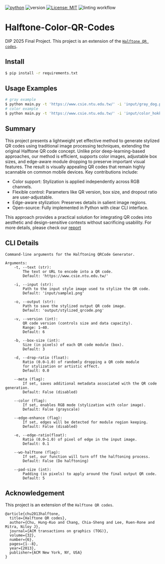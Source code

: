[![python](https://img.shields.io/badge/Python-3.9-3776AB.svg?style=flat&logo=python&logoColor=white)](https://www.python.org)
![version](https://img.shields.io/badge/version-1.0.0-red)
[![License: MIT](https://img.shields.io/badge/License-MIT-yellow.svg)](https://github.com/Kaminyou/Halftone-Color-QR-Codes/blob/main/LICENSE)
![linting workflow](https://github.com/Kaminyou/Halftone-Color-QR-Codes/actions/workflows/main.yml/badge.svg)

# Halftone-Color-QR-Codes
DIP 2025 Final Project. This project is an extension of the [`Halftone QR codes`](https://dl.acm.org/doi/abs/10.1145/2508363.2508408?casa_token=qEK6M8ONCBgAAAAA:_kX5-qfsL0PlUF43oS5tABcnE2dwqLaF8w2_sQAzXx_M4__73qmvk9WaAv7BPZZoZkGEhzHpKlQWvg).

## Install
```sh
$ pip install -r requirements.txt
```

## Usage Examples
```sh
# gray example
$ python main.py -t 'https://www.csie.ntu.edu.tw/' -i 'input/gray_dog.png' -o 'output/stylized_qrcode.png' --meta -v 6 -b 3
# color example
$ python main.py -t 'https://www.csie.ntu.edu.tw/' -i 'input/color_hokkaido.png' -o 'output/stylized_qrcode.png' --meta -v 6 -b 5 --color
```

## Summary
This project presents a lightweight yet effective method to generate stylized QR codes using traditional image processing techniques, extending the original Halftone QR code concept. Unlike prior deep-learning-based approaches, our method is efficient, supports color images, adjustable box sizes, and edge-aware module dropping to preserve important visual features. The result is visually appealing QR codes that remain highly scannable on common mobile devices. Key contributions include:

* Color support: Stylization is applied independently across RGB channels.
* Flexible control: Parameters like QR version, box size, and dropout ratio are user-adjustable.
* Edge-aware stylization: Preserves details in salient image regions.
* Open-source: Fully implemented in Python with clear CLI interface.

This approach provides a practical solution for integrating QR codes into aesthetic and design-sensitive contexts without sacrificing usability. For more details, please check our [report](report.pdf)

## CLI Details
```
Command-line arguments for the Halftoning QRCode Generator.

Arguments:
    -t, --text (str): 
        The text or URL to encode into a QR code.
        Default: 'https://www.csie.ntu.edu.tw/'

    -i, --input (str): 
        Path to the input style image used to stylize the QR code.
        Default: 'input/sample1.png'

    -o, --output (str): 
        Path to save the stylized output QR code image.
        Default: 'output/stylized_qrcode.png'

    -v, --version (int): 
        QR code version (controls size and data capacity).
        Range: 1–40.
        Default: 6

    -b, --box-size (int): 
        Size (in pixels) of each QR code module (box).
        Default: 3

    -d, --drop-ratio (float): 
        Ratio (0.0–1.0) of randomly dropping a QR code module 
        for stylization or artistic effect.
        Default: 0.0

    --meta (flag): 
        If set, saves additional metadata associated with the QR code generation.
        Default: False (disabled)

    --color (flag): 
        If set, enables RGB mode (stylization with color image).
        Default: False (grayscale)
    
    --edge-enhance (flag): 
        If set, edges will be detected for module region keeping.
        Default: False (disabled)

    -e, --edge-ratio(float): 
        Ratio (0.0–1.0) of pixel of edge in the input image.
        Default: 0.1

    --wo-halftone (flag): 
        If set, our function will turn off the halftoning process.
        Default: False (Do halftoning)

    --pad-size (int): 
        Padding (in pixels) to apply around the final output QR code.
        Default: 5
```

## Acknowledgement
This project is an extension of the `Halftone QR codes`.
```
@article{chu2013halftone,
  title={Halftone QR codes},
  author={Chu, Hung-Kuo and Chang, Chia-Sheng and Lee, Ruen-Rone and Mitra, Niloy J},
  journal={ACM transactions on graphics (TOG)},
  volume={32},
  number={6},
  pages={1--8},
  year={2013},
  publisher={ACM New York, NY, USA}
}
```